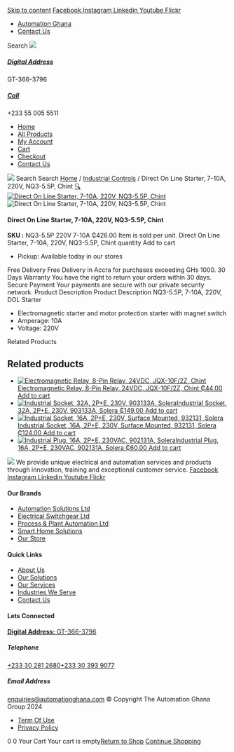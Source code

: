 [Skip to content](https://store.automationghana.com/product/dol-starter-nq3-5-5p-220v-7-10a-chint/#content)
[ Facebook ](https://www.facebook.com/automationgh/) [ Instagram ](https://www.instagram.com/automationgh/) [ Linkedin ](https://www.linkedin.com/company/the-automation-ghana-limited/) [ Youtube ](https://www.youtube.com/channel/UCurrRDUSm5oIW39VXjn1u0w) [ Flickr ](https://www.flickr.com/photos/181794037@N07/)
  * [ Automation Ghana ](https://automationghana.com)
  * [ Contact Us ](https://store.automationghana.com/contact/)


Search
[ ![](https://store.automationghana.com/wp-content/uploads/2024/04/Website-TAGG-Logo-BLUE.png) ](https://store.automationghana.com/)
[ ](https://maps.app.goo.gl/m4xeaagWCNbLk4jM6)
#####  [ Digital Address ](https://maps.app.goo.gl/m4xeaagWCNbLk4jM6)
GT-366-3796 
[ ](tel:+233550055511)
#####  [ Call ](tel:+233550055511)
+233 55 005 5511 
  * [Home](https://store.automationghana.com/)
  * [All Products](https://store.automationghana.com/shop/)
  * [My Account](https://store.automationghana.com/my-account/)
  * [Cart](https://store.automationghana.com/cart/)
  * [Checkout](https://store.automationghana.com/checkout/)
  * [Contact Us](https://store.automationghana.com/contact/)


[![](https://store.automationghana.com/wp-content/uploads/2024/04/AutomationGhana_logo_white.png)](https://store.automationghana.com)
Search
Search
[Home](https://store.automationghana.com) / [Industrial Controls](https://store.automationghana.com/product-category/industrial-controls/) / Direct On Line Starter, 7-10A, 220V, NQ3-5.5P, Chint
[🔍](https://store.automationghana.com/product/dol-starter-nq3-5-5p-220v-7-10a-chint/)
[![Direct On Line Starter, 7-10A, 220V, NQ3-5.5P, Chint](https://store.automationghana.com/wp-content/uploads/2020/04/NQ3-5.5P-220V-9-13A-Chint.png)](https://store.automationghana.com/wp-content/uploads/2020/04/NQ3-5.5P-220V-9-13A-Chint.png)![Direct On Line Starter, 7-10A, 220V, NQ3-5.5P, Chint](https://store.automationghana.com/wp-content/uploads/2020/04/NQ3-5.5P-220V-9-13A-Chint.png)
####  Direct On Line Starter, 7-10A, 220V, NQ3-5.5P, Chint 
**SKU :** NQ3-5.5P 220V 7-10A 
₵426.00
Item is sold per unit.
Direct On Line Starter, 7-10A, 220V, NQ3-5.5P, Chint quantity
Add to cart
  * Pickup: Available today in our stores


Free Delivery 
Free Delivery in Accra for purchases exceeding GHs 1000. 
30 Days Warranty 
You have the right to return your orders within 30 days. 
Secure Payment 
Your payments are secure with our private security network. 
Product Description
Product Description
NQ3-5.5P, 7-10A, 220V, DOL Starter 
  * Electromagnetic starter and motor protection starter with magnet switch
  * Amperage: 10A
  * Voltage: 220V


Related Products 
## Related products
  * [![Electromagnetic Relay, 8-Pin Relay, 24VDC, JQX-10F/2Z, Chint](https://store.automationghana.com/wp-content/uploads/2020/04/11-Pin-Relay-JQX-10F_3Z-220VAC-Chint-2-300x300.jpg)Electromagnetic Relay, 8-Pin Relay, 24VDC, JQX-10F/2Z, Chint ₵44.00 ](https://store.automationghana.com/product/8-pin-relay-jqx-10f-2z-24vdc-chint/)
[Add to cart](https://store.automationghana.com/product/dol-starter-nq3-5-5p-220v-7-10a-chint/?add-to-cart=1604)
  * [![Industrial Socket, 32A, 2P+E, 230V, 903133A, Solera](https://store.automationghana.com/wp-content/uploads/2020/02/SOLERA-10-300x300.jpg)Industrial Socket, 32A, 2P+E, 230V, 903133A, Solera ₵149.00 ](https://store.automationghana.com/product/socket-903133a-solera/)
[Add to cart](https://store.automationghana.com/product/dol-starter-nq3-5-5p-220v-7-10a-chint/?add-to-cart=1533)
  * [![Industrial Socket, 16A, 2P+E, 230V, Surface Mounted, 932131, Solera](https://store.automationghana.com/wp-content/uploads/2020/02/SOLERA-21-300x300.jpg)Industrial Socket, 16A, 2P+E, 230V, Surface Mounted, 932131, Solera ₵124.00 ](https://store.automationghana.com/product/socket-932131-solera/)
[Add to cart](https://store.automationghana.com/product/dol-starter-nq3-5-5p-220v-7-10a-chint/?add-to-cart=1534)
  * [![Industrial Plug, 16A, 2P+E, 230VAC, 902131A, Solera](https://store.automationghana.com/wp-content/uploads/2020/04/industrial-plug-3-pin-300x300.jpg)Industrial Plug, 16A, 2P+E, 230VAC, 902131A, Solera ₵60.00 ](https://store.automationghana.com/product/plug-902131a-solera/)
[Add to cart](https://store.automationghana.com/product/dol-starter-nq3-5-5p-220v-7-10a-chint/?add-to-cart=1523)


![](https://store.automationghana.com/wp-content/uploads/2024/04/AutomationGhana_logo_white.png)
We provide unique electrical and automation services and products through innovation, training and exceptional customer service.
[ Facebook ](https://www.facebook.com/automationgh/) [ Instagram ](https://www.instagram.com/automationgh/) [ Linkedin ](https://www.linkedin.com/company/the-automation-ghana-limited/) [ Youtube ](https://www.youtube.com/channel/UCurrRDUSm5oIW39VXjn1u0w) [ Flickr ](https://www.flickr.com/photos/181794037@N07/)
#### Our Brands
  * [ Automation Solutions Ltd ](https://store.automationghana.com/product/dol-starter-nq3-5-5p-220v-7-10a-chint/)
  * [ Electrical Switchgear Ltd ](https://store.automationghana.com/product/dol-starter-nq3-5-5p-220v-7-10a-chint/)
  * [ Process & Plant Automation Ltd ](https://store.automationghana.com/product/dol-starter-nq3-5-5p-220v-7-10a-chint/)
  * [ Smart Home Solutions ](https://store.automationghana.com/product/dol-starter-nq3-5-5p-220v-7-10a-chint/)
  * [ Our Store ](https://store.automationghana.com/product/dol-starter-nq3-5-5p-220v-7-10a-chint/)


#### Quick Links
  * [ About Us ](https://store.automationghana.com/product/dol-starter-nq3-5-5p-220v-7-10a-chint/)
  * [ Our Solutions ](https://store.automationghana.com/product/dol-starter-nq3-5-5p-220v-7-10a-chint/)
  * [ Our Services ](https://store.automationghana.com/product/dol-starter-nq3-5-5p-220v-7-10a-chint/)
  * [ Industries We Serve ](https://store.automationghana.com/product/dol-starter-nq3-5-5p-220v-7-10a-chint/)
  * [ Contact Us ](https://store.automationghana.com/product/dol-starter-nq3-5-5p-220v-7-10a-chint/)


#### Lets Connected
[**Digital Address:** GT-366-3796](https://maps.app.goo.gl/m4xeaagWCNbLk4jM6)
#####  Telephone 
[ +233 30 281 2680](tel:+233302812680)[+233 30 393 9077](https://store.automationghana.com/product/dol-starter-nq3-5-5p-220v-7-10a-chint/+233303939077)
#####  Email Address 
enquiries@automationghana.com 
© Copyright The Automation Ghana Group 2024
  * [ Term Of Use ](https://store.automationghana.com/product/dol-starter-nq3-5-5p-220v-7-10a-chint/)
  * [ Privacy Policy ](https://store.automationghana.com/product/dol-starter-nq3-5-5p-220v-7-10a-chint/)


0
0
Your Cart
Your cart is empty[Return to Shop](https://store.automationghana.com/shop/)
[Continue Shopping](https://store.automationghana.com/product/dol-starter-nq3-5-5p-220v-7-10a-chint/)
